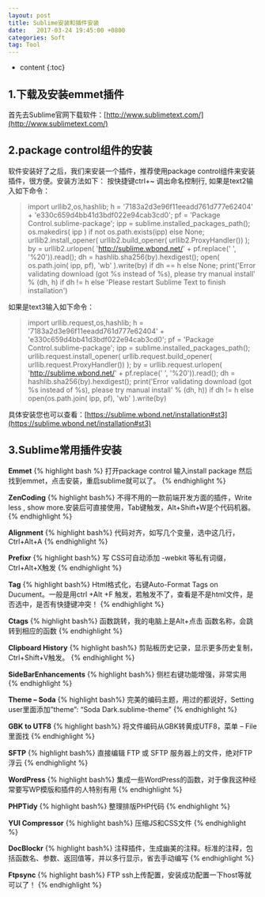 ```yaml
---
layout: post
title: Sublime安装和插件安装
date:   2017-03-24 19:45:00 +0800
categories: Soft
tag: Tool
---
```


* content
{:toc}

1.下载及安装emmet插件
------------------------------------
首先去Sublime官网下载软件：[http://www.sublimetext.com/](http://www.sublimetext.com/)

2.package control组件的安装
------------------------------------
软件安装好了之后，我们来安装一个插件，推荐使用package control组件来安装插件，很方便。安装方法如下： 按快捷键ctrl+~ 调出命名控制行, 
如果是text2输入如下命令：
 
 >import urllib2,os,hashlib; h = '7183a2d3e96f11eeadd761d777e62404' + 'e330c659d4bb41d3bdf022e94cab3cd0'; pf = 'Package Control.sublime-package'; ipp = sublime.installed_packages_path(); os.makedirs( ipp ) if not os.path.exists(ipp) else None; urllib2.install_opener( urllib2.build_opener( urllib2.ProxyHandler()) ); by = urllib2.urlopen( 'http://sublime.wbond.net/' + pf.replace(' ', '%20')).read(); dh = hashlib.sha256(by).hexdigest(); open( os.path.join( ipp, pf), 'wb' ).write(by) if dh == h else None; print('Error validating download (got %s instead of %s), please try manual install' % (dh, h) if dh != h else 'Please restart Sublime Text to finish installation')

如果是text3输入如下命令：
>import urllib.request,os,hashlib; h = '7183a2d3e96f11eeadd761d777e62404' + 'e330c659d4bb41d3bdf022e94cab3cd0'; pf = 'Package Control.sublime-package'; ipp = sublime.installed_packages_path(); urllib.request.install_opener( urllib.request.build_opener( urllib.request.ProxyHandler()) ); by = urllib.request.urlopen( 'http://sublime.wbond.net/' + pf.replace(' ', '%20')).read(); dh = hashlib.sha256(by).hexdigest(); print('Error validating download (got %s instead of %s), please try manual install' % (dh, h)) if dh != h else open(os.path.join( ipp, pf), 'wb' ).write(by)

具体安装您也可以查看：[https://sublime.wbond.net/installation#st3](https://sublime.wbond.net/installation#st3)


3.Sublime常用插件安装
------------------------------------
**Emmet**
{% highlight bash %}
打开package control 输入install package 然后找到emmet，点击安装，重启sublime就可以了。
{% endhighlight %}

**ZenCoding**
{% highlight  bash%}
不得不用的一款前端开发方面的插件，Write less , show more.安装后可直接使用，Tab键触发，Alt+Shift+W是个代码机器。
{% endhighlight %}

**Alignment**
{% highlight  bash%}
代码对齐，如写几个变量，选中这几行，Ctrl+Alt+A 
{% endhighlight %}

**Prefixr**
{% highlight  bash%}
写 CSS可自动添加 -webkit 等私有词缀，Ctrl+Alt+X触发
{% endhighlight %}


**Tag**
{% highlight  bash%}
Html格式化，右键Auto-Format Tags on Ducument。一般是用ctrl +Alt +F 触发，若触发不了，查看是不是html文件，是否选中，是否有快捷键冲突！
{% endhighlight %}

**Ctags**
{% highlight  bash%}
函数跳转，我的电脑上是Alt+点击 函数名称，会跳转到相应的函数
{% endhighlight %}

**Clipboard History**
{% highlight  bash%}
剪贴板历史记录，显示更多历史复制，Ctrl+Shift+V触发。
{% endhighlight %}

**SideBarEnhancements**
{% highlight  bash%}
侧栏右键功能增强，非常实用
{% endhighlight %}

**Theme – Soda**
{% highlight  bash%}
完美的编码主题，用过的都说好，Setting user里面添加”theme”: “Soda Dark.sublime-theme”
{% endhighlight %}

**GBK to UTF8**
{% highlight  bash%}
将文件编码从GBK转黄成UTF8，菜单 – File里面找
{% endhighlight %}

**SFTP**
{% highlight  bash%}
直接编辑 FTP 或 SFTP 服务器上的文件，绝对FTP浮云
{% endhighlight %}

**WordPress**
{% highlight  bash%}
集成一些WordPress的函数，对于像我这种经常要写WP模版和插件的人特别有用
{% endhighlight %}

**PHPTidy**
{% highlight  bash%}
整理排版PHP代码
{% endhighlight %}


**YUI Compressor**
{% highlight  bash%}
压缩JS和CSS文件
{% endhighlight %}

**Doc​Blockr**
{% highlight  bash%}
注释插件，生成幽美的注释。标准的注释，包括函数名、参数、返回值等，并以多行显示，省去手动编写
{% endhighlight %}

**Ftpsync**
{% highlight  bash%}
FTP ssh上传配置，安装成功配置一下host等就可以了！
{% endhighlight %}